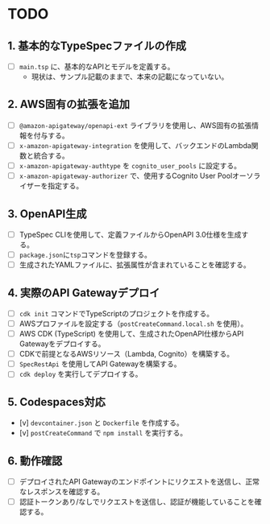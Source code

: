 # TODO

## 1. 基本的なTypeSpecファイルの作成

- [ ] `main.tsp` に、基本的なAPIとモデルを定義する。
  - 現状は、サンプル記載のままで、本来の記載になっていない。

## 2. AWS固有の拡張を追加

- [ ] `@amazon-apigateway/openapi-ext` ライブラリを使用し、AWS固有の拡張情報を付与する。
- [ ] `x-amazon-apigateway-integration` を使用して、バックエンドのLambda関数と統合する。
- [ ] `x-amazon-apigateway-authtype` を `cognito_user_pools` に設定する。
- [ ] `x-amazon-apigateway-authorizer` で、使用するCognito User Poolオーソライザーを指定する。

## 3. OpenAPI生成

- [ ] TypeSpec CLIを使用して、定義ファイルからOpenAPI 3.0仕様を生成する。
- [ ] `package.json`に`tsp`コマンドを登録する。
- [ ] 生成されたYAMLファイルに、拡張属性が含まれていることを確認する。

## 4. 実際のAPI Gatewayデプロイ

- [ ] `cdk init` コマンドでTypeScriptのプロジェクトを作成する。
- [ ] AWSプロファイルを設定する（`postCreateCommand.local.sh` を使用）。
- [ ] AWS CDK (TypeScript) を使用して、生成されたOpenAPI仕様からAPI Gatewayをデプロイする。
- [ ] CDKで前提となるAWSリソース（Lambda, Cognito）を構築する。
- [ ] `SpecRestApi` を使用してAPI Gatewayを構築する。
- [ ] `cdk deploy` を実行してデプロイする。

## 5. Codespaces対応

- [v] `devcontainer.json` と `Dockerfile` を作成する。
- [v] `postCreateCommand` で `npm install` を実行する。

## 6. 動作確認

- [ ] デプロイされたAPI Gatewayのエンドポイントにリクエストを送信し、正常なレスポンスを確認する。
- [ ] 認証トークンあり/なしでリクエストを送信し、認証が機能していることを確認する。
